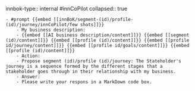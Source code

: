 innbok-type:: internal
#innCoPilot
collapsed:: true

	- #prompt {{embed [[innBoK/segment-(id)/profile-(id)/journey/innCoPilot/few shots]]}}
		- My business description:
		- {{embed [[AI business description/content]]}} {{embed [[segment (id)/content]]}} {{embed [[profile (id)/content]]}} {{embed [[profile id/journey/content]]}} {{embed [[profile id/goals/content]]}} {{embed [[profile (id)/content]]}}
		- Action:
		- Propose segment (id)/profile (id)/journey: The Stateholder's journey is a sequence formed by the different stages that a stakeholder goes through in their relationship with my business.
		- Answer:
		- Please write your respons in a MarkDown code box.